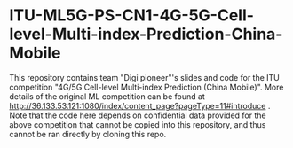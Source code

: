 # ITU-ML5G-PS-CN1-4G-5G-Cell-level-Multi-index-Prediction-China-Mobile
This repository contains team "Digi pioneer"'s slides and code for the ITU competition "4G/5G Cell-level Multi-index Prediction (China Mobile)". More details of the original ML competition can be found at http://36.133.53.121:1080/index/content_page?pageType=11#introduce .  
Note that the code here depends on confidential data provided for the above competition that cannot be copied into this repository, and thus cannot be ran directly by cloning this repo.
